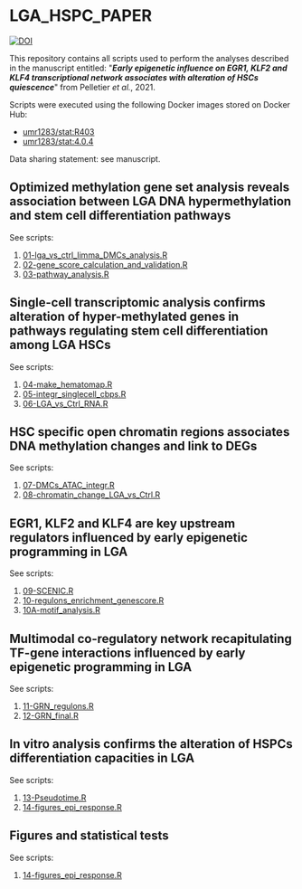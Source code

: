 # LGA_HSPC_PAPER

[![DOI](https://zenodo.org/badge/404302229.svg)](https://zenodo.org/badge/latestdoi/404302229)

This repository contains all scripts used to perform the analyses described in the manuscript entitled: "_**Early epigenetic influence on EGR1, KLF2 and KLF4 transcriptional network associates with alteration of HSCs quiescence**_" from Pelletier _et al._, 2021.

Scripts were executed using the following Docker images stored on Docker Hub:

* [umr1283/stat:R403](https://hub.docker.com/layers/umr1283/stat/R403/images/sha256-2b0fb490ba31e186f8b8f53c8e11e79177b6b7eeb8e8267b8c90f5f4c4d6c4f1?context=repo)
* [umr1283/stat:4.0.4](https://hub.docker.com/layers/umr1283/stat/4.0.4/images/sha256-774404184836d1dafeada1b4635adb7fa20d8520d27c38751867d52c0c2c09bd?context=repo)

Data sharing statement: see manuscript.

## Optimized methylation gene set analysis reveals association between LGA DNA hypermethylation and stem cell differentiation pathways
See scripts: 
  1. [01-lga_vs_ctrl_limma_DMCs_analysis.R](scripts/01-lga_vs_ctrl_limma_DMCs_analysis.R)
  2. [02-gene_score_calculation_and_validation.R](scripts/02-gene_score_calculation_and_validation.R)
  3. [03-pathway_analysis.R](scripts/03-pathway_analysis.R)

## Single-cell transcriptomic analysis confirms alteration of hyper-methylated genes in pathways regulating stem cell differentiation among LGA HSCs
See scripts:
  1. [04-make_hematomap.R](scripts/04-make_hematomap.R)
  2. [05-integr_singlecell_cbps.R](scripts/05-integr_singlecell_cbps.R)
  3. [06-LGA_vs_Ctrl_RNA.R](scripts/06-LGA_vs_Ctrl_RNA.R)
 
 ## HSC specific open chromatin regions associates DNA methylation changes and link to DEGs
 See scripts:
  1. [07-DMCs_ATAC_integr.R](scripts/07-DMCs_ATAC_integr.R)
  2. [08-chromatin_change_LGA_vs_Ctrl.R](scripts/08-chromatin_change_LGA_vs_Ctrl.R)

## EGR1, KLF2 and KLF4 are key upstream regulators influenced by early epigenetic programming in LGA
See scripts:
  1. [09-SCENIC.R](scripts/09-SCENIC.R)
  2. [10-regulons_enrichment_genescore.R](scripts/10-regulons_enrichment_genescore.R)
  3. [10A-motif_analysis.R](scripts/10A-motif_analysis.R)

## Multimodal co-regulatory network recapitulating TF-gene interactions influenced by early epigenetic programming in LGA
See scripts:
  1. [11-GRN_regulons.R](scripts/11-GRN_regulons.R)
  2. [12-GRN_final.R](scripts/12-GRN_final.R)

## In vitro analysis confirms the alteration of HSPCs differentiation capacities in LGA
See scripts:
  1. [13-Pseudotime.R](scripts/13-Pseudotime.R)
  2. [14-figures_epi_response.R](scripts/14-figures_epi_response.R)

## Figures and statistical tests
See scripts:
  1. [14-figures_epi_response.R](scripts/14-figures_epi_response.R)
